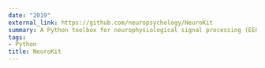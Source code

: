 ```yaml
---
date: "2019"
external_link: https://github.com/neuropsychology/NeuroKit
summary: A Python toolbox for neurophysiological signal processing (EEG, EDA, ECG, EMG...)
tags:
- Python
title: NeuroKit
---
```

